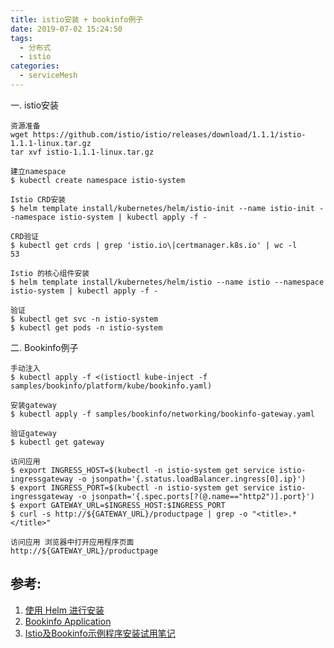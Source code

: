 ```yaml
---
title: istio安装 + bookinfo例子
date: 2019-07-02 15:24:50
tags:
  - 分布式
  - istio
categories: 
  - serviceMesh   
---
```


一. istio安装
 
```
资源准备
wget https://github.com/istio/istio/releases/download/1.1.1/istio-1.1.1-linux.tar.gz
tar xvf istio-1.1.1-linux.tar.gz

建立namespace
$ kubectl create namespace istio-system

Istio CRD安装
$ helm template install/kubernetes/helm/istio-init --name istio-init --namespace istio-system | kubectl apply -f -

CRD验证
$ kubectl get crds | grep 'istio.io\|certmanager.k8s.io' | wc -l
53

Istio 的核心组件安装
$ helm template install/kubernetes/helm/istio --name istio --namespace istio-system | kubectl apply -f -

验证
$ kubectl get svc -n istio-system
$ kubectl get pods -n istio-system
```

二.  Bookinfo例子

```
手动注入
$ kubectl apply -f <(istioctl kube-inject -f samples/bookinfo/platform/kube/bookinfo.yaml)
```

```
安装gateway
$ kubectl apply -f samples/bookinfo/networking/bookinfo-gateway.yaml

验证gateway 
$ kubectl get gateway
```

```
访问应用
$ export INGRESS_HOST=$(kubectl -n istio-system get service istio-ingressgateway -o jsonpath='{.status.loadBalancer.ingress[0].ip}')
$ export INGRESS_PORT=$(kubectl -n istio-system get service istio-ingressgateway -o jsonpath='{.spec.ports[?(@.name=="http2")].port}')
$ export GATEWAY_URL=$INGRESS_HOST:$INGRESS_PORT
$ curl -s http://${GATEWAY_URL}/productpage | grep -o "<title>.*</title>"

访问应用 浏览器中打开应用程序页面
http://${GATEWAY_URL}/productpage
```

## 参考:

1. [使用 Helm 进行安装](https://istio.io/zh/docs/setup/kubernetes/install/helm/)
2. [Bookinfo Application](https://istio.io/docs/examples/bookinfo/#confirm-the-app-is-accessible-from-outside-the-cluster)
3. [Istio及Bookinfo示例程序安装试用笔记](https://zhaohuabing.com/2017/11/04/istio-install_and_example/)


